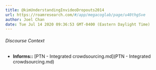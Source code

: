 ```yaml
---
title: @kimUnderstandingInvideoDropouts2014
url: https://roamresearch.com/#/app/megacoglab/page/u40thgSve
author: Joel Chan
date: Tue Jul 14 2020 09:36:53 GMT-0400 (Eastern Daylight Time)
---
```




###### Discourse Context

- **Informs::** [PTN - Integrated crowdsourcing.md](PTN - Integrated crowdsourcing.md)

